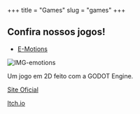 +++
title = "Games"
slug = "games"
+++

## Confira nossos jogos!

* [E-Motions]()

![IMG-emotions](emotions.png)

Um jogo em 2D feito com a GODOT Engine.

[Site Oficial](https://hubdino.me/emotions/)

[Itch.io](https://hubdinogames.itch.io/e-motions) 
